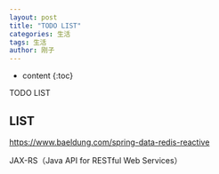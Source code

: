 ```yaml
---
layout: post
title: "TODO LIST"
categories: 生活
tags: 生活
author: 刚子
---
```


* content
{:toc}

TODO LIST











## LIST

<https://www.baeldung.com/spring-data-redis-reactive>

JAX-RS（Java API for RESTful Web Services）
